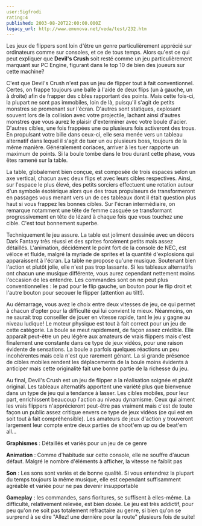 ```yaml
---
user:Sigfrodi
rating:4
published: 2003-08-20T22:00:00.000Z
legacy_url: http://www.emunova.net/veda/test/232.htm
---
```

Les jeux de flippers sont loin d'être un genre particulièrement apprécié sur ordinateurs comme sur consoles, et ce de tous temps. Alors qu'est ce qui peut expliquer que **Devil's Crush** soit resté comme un jeu particulièrement marquant sur PC Engine, figurant dans le top 10 de bien des joueurs sur cette machine?  

  

C'est que Devil's Crush n'est pas un jeu de flipper tout à fait conventionnel. Certes, on frappe toujours une balle à l'aide de deux flips (un à gauche, un à droite) afin de frapper des cibles rapportant des points. Mais cette fois-ci, la plupart ne sont pas immobiles, loin de là, puisqu'il s'agit de petits monstres se promenant sur l'écran. D'autres sont statiques, explosant souvent lors de la collision avec votre projectile, lachant ainsi d'autres monstres que vous aurez le plaisir d'exterminer avec votre boule d'acier. D'autres cibles, une fois frappées une ou plusieurs fois activeront des trous. En propulsant votre bille dans ceux-ci, elle sera menée vers un tableau alternatif dans lequel il s'agit de tuer un ou plusieurs boss, toujours de la même manière. Généralement coriaces, arriver à les tuer rapporte un maximum de points. Si la boule tombe dans le trou durant cette phase, vous êtes ramené sur la table.  

  

La table, globalement bien conçue, est composée de trois espaces selon un axe vertical, chacun avec deux flips et avec leurs cibles respectives. Ainsi, sur l'espace le plus élevé, des petits sorciers effectuent une rotation autour d'un symbole ésotérique alors que des trous propulseurs de transformeront en passages vous menant vers un de ces tableaux dont il était question plus haut si vous frappez les bonnes cibles. Sur l'écran intermédiaire, on remarque notamment une tête de femme casquée se transformant progressivement en tête de lézard à chaque fois que vous touchez une cible. C'est tout bonnement superbe.  

  

Techniquement le jeu assure. La table est joliment dessinée avec un décors Dark Fantasy très réussi et des sprites forcément petits mais assez détaillés. L'animation, décidément le point fort de la console de NEC, est véloce et fluide, malgré la myriade de sprites et la quantité d'explosions qui apparaissent à l'écran. La table ne propose qu'une musique. Soutenant bien l'action et plutôt jolie, elle n'est pas trop lassante. Si les tableaux alternatifs ont chacun une musique différente, vous aurez cependant nettement moins l'occasion de les entendre. Les commandes sont on ne peut plus conventionnelles : le pad pour le flip gauche, un bouton pour le flip droit et l'autre bouton pour secouer le flipper (attention au tilt!).   

  

Au démarrage, vous avez le choix entre deux vitesses de jeu, ce qui permet à chacun d'opter pour la difficulté qui lui convient le mieux. Néanmoins, on ne saurait trop conseiller de jouer en vitesse rapide, tant le jeu y gagne au niveau ludique! Le moteur physique est tout à fait correct pour un jeu de cette catégorie. La boule se meut rapidement, de façon assez crédible. Elle apparaît peut-être un peu légère aux amateurs de vrais flippers mais c'est finalement une constante dans ce type de jeux vidéos, pour une raison évidente de sensations. La boule a parfois quelques réactions un peu incohérentes mais cela n'est que rarement génant. La si grande présence de cibles mobiles rendent les déplacements de la boule moins évidents à anticiper mais cette originalité fait une bonne partie de la richesse du jeu.  

  

Au final, Devil's Crush est un jeu de flipper a la réalisation soignée et plutôt original. Les tableaux alternatifs apportent une variété plus que bienvenue dans un type de jeu qui a tendance à lasser. Les cibles mobiles, pour leur part, enrichissent beaucoup l'action au niveau dynamisme. Ceux qui aiment les vrais flippers n'apprécieront peut-être pas vraiment mais c'est de toute façon un public assez critique envers ce type de jeux vidéos (ce qui est en soit tout à fait compréhensible). Les amateurs de jeux d'action y trouveront largement leur compte entre deux parties de shoot'em up ou de beat'em all...  

  

**Graphismes** : Détaillés et variés pour un jeu de ce genre  

  

**Animation** : Comme d'habitude sur cette console, elle ne souffre d'aucun défaut. Malgré le nombre d'éléments à afficher, la vitesse ne faiblit pas  

  

**Son** : Les sons sont variés et de bonne qualité. Si vous entendrez la plupart du temps toujours la même musique, elle est cependant suffisamment agréable et variée pour ne pas devenir insupportable  

  

**Gameplay** : les commandes, sans fioritures, se suffisent à elles-même. La difficulté, relativement relevée, est bien dosée. Le jeu est très addictif, pour peu qu'on ne soit pas totalement réfractaire au genre, si bien qu'on se surprend à se dire "Allez! une dernière pour la route" plusieurs fois de suite!